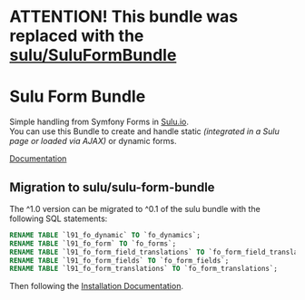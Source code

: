 # ATTENTION! This bundle was replaced with the [sulu/SuluFormBundle](https://github.com/sulu/SuluFormBundle "SuluFormBundle")

# Sulu Form Bundle

Simple handling from Symfony Forms in [Sulu.io](http://sulu.io).  
You can use this Bundle to create and handle static *(integrated in a Sulu page or loaded via AJAX)* or dynamic forms.

[Documentation](Resources/doc/index.md "Documentation")

## Migration to sulu/sulu-form-bundle

The ^1.0 version can be migrated to ^0.1 of the sulu bundle with the following SQL statements:

```sql
RENAME TABLE `l91_fo_dynamic` TO `fo_dynamics`;
RENAME TABLE `l91_fo_form` TO `fo_forms`;
RENAME TABLE `l91_fo_form_field_translations` TO `fo_form_field_translations`;
RENAME TABLE `l91_fo_form_fields` TO `fo_form_fields`;
RENAME TABLE `l91_fo_form_translations` TO `fo_form_translations`;
```

Then following the [Installation Documentation](https://github.com/sulu/SuluFormBundle/blob/master/Resources/doc/index.md "Installation Documentation").
